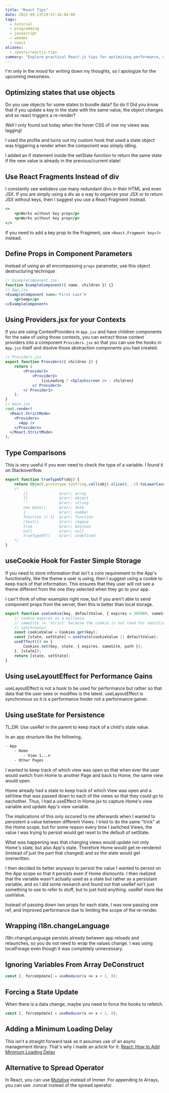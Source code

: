 ```yaml
---
title: "React Tips"
date: 2022-09-23T19:57:18-04:00
tags:
  - tutorial
  - programming
  - javascript
  - webdev
  - react
aliases:
  - /posts/reactjs-tips
summary: "Explore practical React.js tips for optimizing performance, managing state, and improving code structure. Learn about efficient object updates, using React Fragments, structuring props, leveraging Providers for contexts, advanced type comparisons, and effective cookie usage with useCookie. Discover insights on useLayoutEffect, persisting state with useRef, and forcing component updates."
---
```


I'm only in the mood for writing down my thoughts, so I apologize for the upcoming messiness.

## Optimizing states that use objects

Do you use objects for some states to bundle data? So do I! Did you know that if you update
a key in the state with the same value, the object changes and so react triggers a re-render?

Well I only found out today when the hover CSS of one my views was lagging!

I used the profile and turns out my custom hook that used a state object was triggering a render when the component was simply idling.

I added an if statement inside the setState function to return the same state if the new value is already in the previous/current state!

## Use React Fragments Instead of div

I constantly see webdevs use many redundant divs in their HTML and even JSX. If you are simply using a
div as a way to organize your JSX or to return JSX without keys, then I suggest you use a React Fragment instead.

```jsx
<>
    <p>Works without key prop</p>
    <p>Works without key prop</p>
</>
```

If you need to add a key prop to the Fragment, use `<React.Fragment key=?>` instead.

## Define Props in Component Parameters

Instead of using an all encompassing `props` parameter, use this object destructuring technique

```jsx
// ExampleComponent.jsx
function ExampleComponent({ name, children }) {}
// App.jsx
<ExampleComponent name='First Last'>
    <p>temp</p>
</ExampleComponent>
```

## Using Providers.jsx for your Contexts

If you are using ContextProviders in `App.jsx` and have children components for the sake of using those contexts,
you can extract those context providers into a component `Providers.jsx` so that you can use the hooks in `App.jsx` itself and
disolve those abstraction components you had created.

```jsx
// Providers.jsx
export function Providers({ children }) {
    return (
        <Provider1>
            <Provider2>
                {isLoading ? <Splashscreen /> : children}
            </ Provider2>
        </ Provider1>
    );
}
// main.jsx
root.render(
  <React.StrictMode>
    <Providers>
      <App />
    </Providers>
  </React.StrictMode>
);
```

## Type Comparisons

This is very useful if you ever need to check the type of a variable. I found it on Stackoverlfow.

```jsx
export function trueTypeOf(obj) {
    return Object.prototype.toString.call(obj).slice(8, -1).toLowerCase()
    /*
        []              &rarr; array
        {}              &rarr; object
        ''              &rarr; string
        new Date()      &rarr; date
        1               &rarr; number
        function () {}  &rarr; function
        /test/i         &rarr; regexp
        true            &rarr; boolean
        null            &rarr; null
        trueTypeOf()    &rarr; undefined
    */
}
```

## useCookie Hook for Faster Simple Storage

If you need to store information that isn't a core requirement to the App's functionality, like
the theme a user is using, then I suggest using a cookie to keep track of that information. This ensures
that they user will not see a theme different from the one they selected when they go to your app.

I can't think of other examples right now, but if you aren't able to send component props from the server, then
this is better than local storage.

```js
export function useCookie(key, defaultValue, { expires = 365000, sameSite = 'lax', path = '/' } = {}) {
    // cookie expires in a millenia
    // sameSite != 'strict' because the cookie is not read for sensitive actions
    // synchronous
    const cookieValue = Cookies.get(key);
    const [state, setState] = useState(cookieValue || defaultValue);
    useEffect(() => {
        Cookies.set(key, state, { expires, sameSite, path });
    }, [state]);
    return [state, setState];
}
```

## Using useLayoutEffect for Performance Gains

useLayoutEffect is not a hook to be used for performance but rather so that
data that the user sees or modifies is the latest. useLayoutEffect is
synchronous so it is a performance hinder not a performance gainer.

## Using useState for Persistence

TL;DR: Use useRef in the parent to keep track of a child's state value.

In an app structure like the following,

```txt
- App
    - Home
        - View 1...n
    - Other Pages
```

I wanted to keep track of which view was open so that when ever the user would
switch from Home to another Page and back to Home, the same view would open.

Home already had a state to keep track of which View was open and a setView
that was passed down to each of the views so that they could go to eachother.
Thus, I had a useEffect in Home.jsx to capture Home's view variable and update
App's view variable.

The implications of this only occured to me afterwards when I wanted to persistent a value between different Views.
I tried to do the same "trick" at the Home scope, but for some reason every time I switched Views, the value I was trying
to persist would get reset to the default of setState.

What was happening was that changing views would update not only Home's state, but also App's state. Therefore Home would get re-rendered (instead of just the part that changed) and so the state would get overwritten.

I then decided its better anyways to persist the value I wanted to persist on the App scope so that it persists even if Home dismounts.
I then realized that the variable wasn't actually used as a state but rather as a persistant variable, and so I did some research and
found out that useRef isn't just something to use to refer to stuff, but to just hold anything. useRef more like useValue.

Instead of passing down two props for each state, I was now passing one ref, and improved performance due to limiting the scope of the re-render.

## Wrapping i18n.changeLanguage

i18n.changeLanguage persists already between app reloads and relaunches, so you do not need
to wrap the values change. I was using localForage even though it was completely unnecessary.

## Ignoring Variables From Array DeConstruct

```jsx
const [, forceUpdate] = useReducer(x => x + 1, 0);
```

## Forcing a State Update

When there is a data change, maybe you need to force the hooks to refetch.

```jsx
const [, forceUpdate] = useReducer(x => x + 1, 0);
```

## Adding a Minimum Loading Delay

This isn't a straight forward task as it assumes use of an async management library. That's why I made an article for it: [React: How to Add Minimum Loading Delay](/posts/react-how-to-add-minimum-loading-delay)

## Alternative to Spread Operator

In React, you can use [Mutative](https://mutative.js.org/docs/getting-started/mutative-with-react#api) instead of Immer.
For appending to Arrays, you can use .concat instead of the spread operator.

